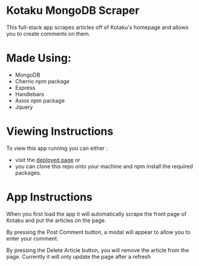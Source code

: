 # Kotaku MongoDB Scraper

This full-stack app scrapes articles off of Kotaku's homepage and allows you to create comments on them. 

# Made Using:
* MongoDB
* Cherrio npm package
* Express
* Handlebars
* Axios npm package
* Jquery

# Viewing Instructions

To view this app running you can either :
- visit the [deployed page](https://serene-island-71918.herokuapp.com/ "deployed page")
or
- you can clone this repo onto your machine and npm install the required packages.


# App Instructions

When you first load the app it will automatically scrape the front page of Kotaku and put the articles on the page.

By pressing the Post Comment button, a modal will appear to allow you to enter your comment.

By pressing the Delete Article button, you will remove the article from the page. Currently it will only update the page after a refresh
